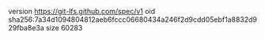 version https://git-lfs.github.com/spec/v1
oid sha256:7a34d1094804812aeb6fccc06680434a246f2d9cdd05ebf1a8832d929fba8e3a
size 60283
